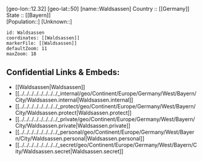 ﻿---
location: [50,12.32] 
mapzoom: [7,12] 
mapmarker: city 
type: City
tags:
- geo/City


SpocWebEntityId: 35417
isDeleted: false
confidential: public

---
[geo-lon::12.32] 
[geo-lat::50] 
[name::Waldsassen] 
Country :: [[Germany]]  
State :: [[Bayern]]  
[Population::] 
[Unknown::] 


```leaflet
id: Waldsassen
coordinates: [[Waldsassen]] 
markerFile: [[Waldsassen]] 
defaultZoom: 11 
maxZoom: 18
```


## Confidential Links & Embeds: 
- [[Waldsassen|Waldsassen]]  
- [[../../../../../../../../_internal/geo/Continent/Europe/Germany/West/Bayern/City/Waldsassen.internal|Waldsassen.internal]] 
- [[../../../../../../../../_protect/geo/Continent/Europe/Germany/West/Bayern/City/Waldsassen.protect|Waldsassen.protect]] 
- [[../../../../../../../../_private/geo/Continent/Europe/Germany/West/Bayern/City/Waldsassen.private|Waldsassen.private]] 
- [[../../../../../../../../_personal/geo/Continent/Europe/Germany/West/Bayern/City/Waldsassen.personal|Waldsassen.personal]] 
- [[../../../../../../../../_secret/geo/Continent/Europe/Germany/West/Bayern/City/Waldsassen.secret|Waldsassen.secret]] 
